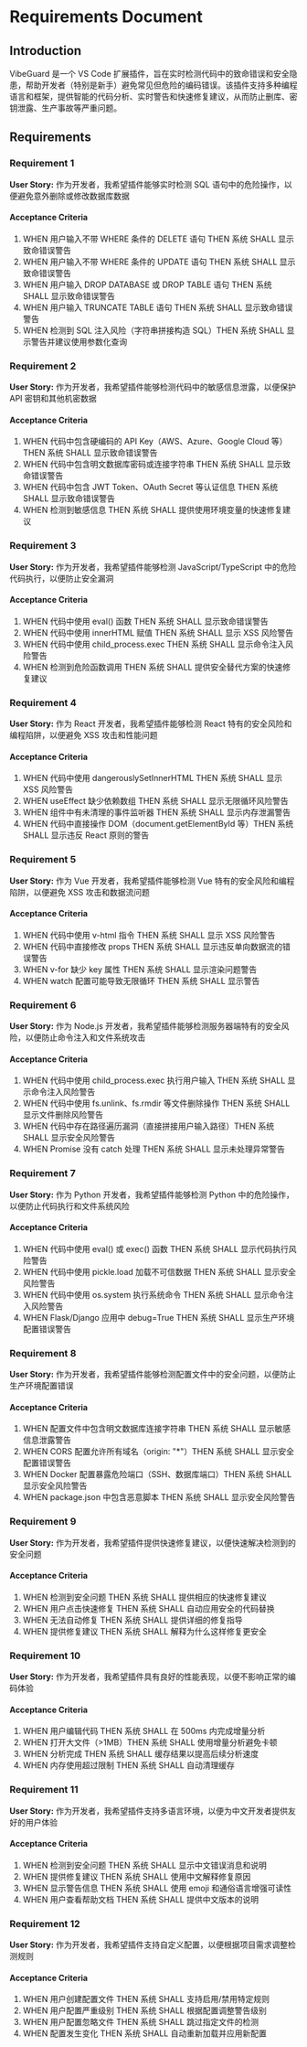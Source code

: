 # Requirements Document

## Introduction

VibeGuard 是一个 VS Code 扩展插件，旨在实时检测代码中的致命错误和安全隐患，帮助开发者（特别是新手）避免常见但危险的编码错误。该插件支持多种编程语言和框架，提供智能的代码分析、实时警告和快速修复建议，从而防止删库、密钥泄露、生产事故等严重问题。

## Requirements

### Requirement 1

**User Story:** 作为开发者，我希望插件能够实时检测 SQL 语句中的危险操作，以便避免意外删除或修改数据库数据

#### Acceptance Criteria

1. WHEN 用户输入不带 WHERE 条件的 DELETE 语句 THEN 系统 SHALL 显示致命错误警告
2. WHEN 用户输入不带 WHERE 条件的 UPDATE 语句 THEN 系统 SHALL 显示致命错误警告
3. WHEN 用户输入 DROP DATABASE 或 DROP TABLE 语句 THEN 系统 SHALL 显示致命错误警告
4. WHEN 用户输入 TRUNCATE TABLE 语句 THEN 系统 SHALL 显示致命错误警告
5. WHEN 检测到 SQL 注入风险（字符串拼接构造 SQL）THEN 系统 SHALL 显示警告并建议使用参数化查询

### Requirement 2

**User Story:** 作为开发者，我希望插件能够检测代码中的敏感信息泄露，以便保护 API 密钥和其他机密数据

#### Acceptance Criteria

1. WHEN 代码中包含硬编码的 API Key（AWS、Azure、Google Cloud 等）THEN 系统 SHALL 显示致命错误警告
2. WHEN 代码中包含明文数据库密码或连接字符串 THEN 系统 SHALL 显示致命错误警告
3. WHEN 代码中包含 JWT Token、OAuth Secret 等认证信息 THEN 系统 SHALL 显示致命错误警告
4. WHEN 检测到敏感信息 THEN 系统 SHALL 提供使用环境变量的快速修复建议

### Requirement 3

**User Story:** 作为开发者，我希望插件能够检测 JavaScript/TypeScript 中的危险代码执行，以便防止安全漏洞

#### Acceptance Criteria

1. WHEN 代码中使用 eval() 函数 THEN 系统 SHALL 显示致命错误警告
2. WHEN 代码中使用 innerHTML 赋值 THEN 系统 SHALL 显示 XSS 风险警告
3. WHEN 代码中使用 child_process.exec THEN 系统 SHALL 显示命令注入风险警告
4. WHEN 检测到危险函数调用 THEN 系统 SHALL 提供安全替代方案的快速修复建议

### Requirement 4

**User Story:** 作为 React 开发者，我希望插件能够检测 React 特有的安全风险和编程陷阱，以便避免 XSS 攻击和性能问题

#### Acceptance Criteria

1. WHEN 代码中使用 dangerouslySetInnerHTML THEN 系统 SHALL 显示 XSS 风险警告
2. WHEN useEffect 缺少依赖数组 THEN 系统 SHALL 显示无限循环风险警告
3. WHEN 组件中有未清理的事件监听器 THEN 系统 SHALL 显示内存泄漏警告
4. WHEN 代码中直接操作 DOM（document.getElementById 等）THEN 系统 SHALL 显示违反 React 原则的警告

### Requirement 5

**User Story:** 作为 Vue 开发者，我希望插件能够检测 Vue 特有的安全风险和编程陷阱，以便避免 XSS 攻击和数据流问题

#### Acceptance Criteria

1. WHEN 代码中使用 v-html 指令 THEN 系统 SHALL 显示 XSS 风险警告
2. WHEN 代码中直接修改 props THEN 系统 SHALL 显示违反单向数据流的错误警告
3. WHEN v-for 缺少 key 属性 THEN 系统 SHALL 显示渲染问题警告
4. WHEN watch 配置可能导致无限循环 THEN 系统 SHALL 显示警告

### Requirement 6

**User Story:** 作为 Node.js 开发者，我希望插件能够检测服务器端特有的安全风险，以便防止命令注入和文件系统攻击

#### Acceptance Criteria

1. WHEN 代码中使用 child_process.exec 执行用户输入 THEN 系统 SHALL 显示命令注入风险警告
2. WHEN 代码中使用 fs.unlink、fs.rmdir 等文件删除操作 THEN 系统 SHALL 显示文件删除风险警告
3. WHEN 代码中存在路径遍历漏洞（直接拼接用户输入路径）THEN 系统 SHALL 显示安全风险警告
4. WHEN Promise 没有 catch 处理 THEN 系统 SHALL 显示未处理异常警告

### Requirement 7

**User Story:** 作为 Python 开发者，我希望插件能够检测 Python 中的危险操作，以便防止代码执行和文件系统风险

#### Acceptance Criteria

1. WHEN 代码中使用 eval() 或 exec() 函数 THEN 系统 SHALL 显示代码执行风险警告
2. WHEN 代码中使用 pickle.load 加载不可信数据 THEN 系统 SHALL 显示安全风险警告
3. WHEN 代码中使用 os.system 执行系统命令 THEN 系统 SHALL 显示命令注入风险警告
4. WHEN Flask/Django 应用中 debug=True THEN 系统 SHALL 显示生产环境配置错误警告

### Requirement 8

**User Story:** 作为开发者，我希望插件能够检测配置文件中的安全问题，以便防止生产环境配置错误

#### Acceptance Criteria

1. WHEN 配置文件中包含明文数据库连接字符串 THEN 系统 SHALL 显示敏感信息泄露警告
2. WHEN CORS 配置允许所有域名（origin: "*"）THEN 系统 SHALL 显示安全配置错误警告
3. WHEN Docker 配置暴露危险端口（SSH、数据库端口）THEN 系统 SHALL 显示安全风险警告
4. WHEN package.json 中包含恶意脚本 THEN 系统 SHALL 显示安全风险警告

### Requirement 9

**User Story:** 作为开发者，我希望插件提供快速修复建议，以便快速解决检测到的安全问题

#### Acceptance Criteria

1. WHEN 检测到安全问题 THEN 系统 SHALL 提供相应的快速修复建议
2. WHEN 用户点击快速修复 THEN 系统 SHALL 自动应用安全的代码替换
3. WHEN 无法自动修复 THEN 系统 SHALL 提供详细的修复指导
4. WHEN 提供修复建议 THEN 系统 SHALL 解释为什么这样修复更安全

### Requirement 10

**User Story:** 作为开发者，我希望插件具有良好的性能表现，以便不影响正常的编码体验

#### Acceptance Criteria

1. WHEN 用户编辑代码 THEN 系统 SHALL 在 500ms 内完成增量分析
2. WHEN 打开大文件（>1MB）THEN 系统 SHALL 使用增量分析避免卡顿
3. WHEN 分析完成 THEN 系统 SHALL 缓存结果以提高后续分析速度
4. WHEN 内存使用超过限制 THEN 系统 SHALL 自动清理缓存

### Requirement 11

**User Story:** 作为开发者，我希望插件支持多语言环境，以便为中文开发者提供友好的用户体验

#### Acceptance Criteria

1. WHEN 检测到安全问题 THEN 系统 SHALL 显示中文错误消息和说明
2. WHEN 提供修复建议 THEN 系统 SHALL 使用中文解释修复原因
3. WHEN 显示警告信息 THEN 系统 SHALL 使用 emoji 和通俗语言增强可读性
4. WHEN 用户查看帮助文档 THEN 系统 SHALL 提供中文版本的说明

### Requirement 12

**User Story:** 作为开发者，我希望插件支持自定义配置，以便根据项目需求调整检测规则

#### Acceptance Criteria

1. WHEN 用户创建配置文件 THEN 系统 SHALL 支持启用/禁用特定规则
2. WHEN 用户配置严重级别 THEN 系统 SHALL 根据配置调整警告级别
3. WHEN 用户配置忽略文件 THEN 系统 SHALL 跳过指定文件的检测
4. WHEN 配置发生变化 THEN 系统 SHALL 自动重新加载并应用新配置